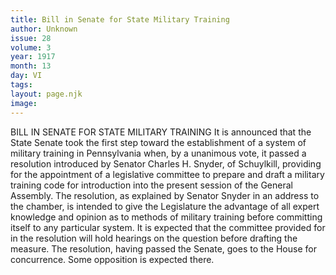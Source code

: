 ```yaml
---
title: Bill in Senate for State Military Training
author: Unknown
issue: 28
volume: 3
year: 1917
month: 13
day: VI
tags:
layout: page.njk
image:
---
```

BILL IN SENATE FOR STATE MILITARY TRAINING    It is announced that the State Senate took the first step toward the establishment of a system of military training in Pennsylvania when, by a unanimous vote, it passed a resolution introduced by Senator Charles H. Snyder, of Schuylkill, providing for the appointment of a legislative committee to prepare and draft a military training code for introduction into the present session of the General Assembly.       The resolution, as explained by Senator Snyder in an address to the chamber, is intended to give the Legislature the advantage of all expert knowledge and opinion as to methods of military training before committing itself to any particular system. It is expected that the committee provided for in the resolution will hold hearings on the question before drafting the measure. The resolution, having passed the Senate, goes to the House for concurrence. Some opposition is expected there.       
